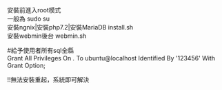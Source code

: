 安裝前進入root模式  
一般為 sudo su  
安裝ngnix|安裝php7.2|安裝MariaDB  install.sh  
安裝webmin後台  webmin.sh    
  
#給予使用者所有sql全縣  
Grant All Privileges On *.* To ubuntu@localhost Identified By '123456' With Grant Option;  
  
!!無法安裝重起，系統即可解決  